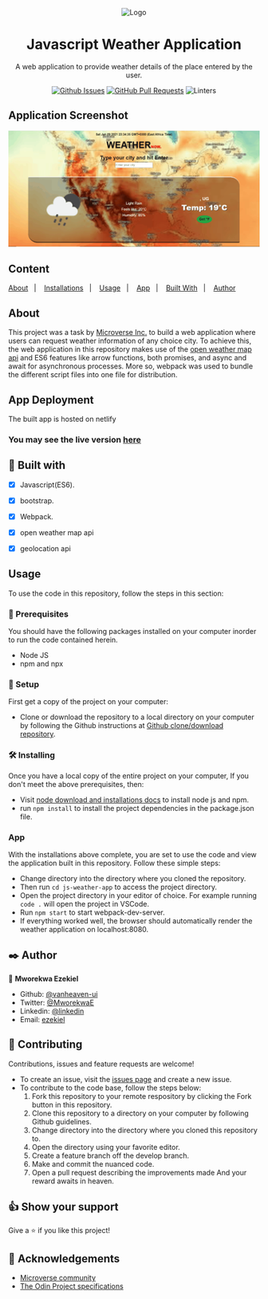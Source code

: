 <div align="center">

  ![Logo]('screenshot/logo.png')
  
  <h1><b>Javascript Weather Application </b></h1>


A web application to provide weather details of the place entered by the user.
  
[![Github Issues](https://img.shields.io/badge/GitHub-Issues-orange)](https://github.com/vanheaven-ui/js-weather-app/issues)
[![GitHub Pull Requests](https://img.shields.io/badge/GitHub-Pull%20Requests-blue)](https://github.com/vanheaven-ui/js-weather-app/pulls)
![Linters](https://img.shields.io/badge/Linters-Passing-success)

</div>

## Application Screenshot

![Screenshot](screenshot/screenshot.gif)

## Content

<a text-align="center" href="#about">About</a>&nbsp;&nbsp;&nbsp;|&nbsp;&nbsp;&nbsp;
<a href="#ins">Installations</a>&nbsp;&nbsp;&nbsp;|&nbsp;&nbsp;&nbsp;
<a href="#usage">Usage</a>&nbsp;&nbsp;&nbsp;|&nbsp;&nbsp;&nbsp;
<a href="#app">App</a>&nbsp;&nbsp;&nbsp;|&nbsp;&nbsp;&nbsp;
<a href="#with">Built With</a>&nbsp;&nbsp;&nbsp;|&nbsp;&nbsp;&nbsp;
<a href="#author">Author</a>


## About <a name = "about"></a>
This project was a task by [Microverse Inc.](https://www.microverse.org/) to build a web application where users can request weather information of any choice city. To achieve this, the web application in this repository makes use of the [open weather map api](https://openweathermap.org/) and ES6 features like arrow functions, both promises, and async and await for asynchronous processes. More so, webpack was used to bundle the different script files into one file for distribution.

## App Deployment
The built app is hosted on netlify <br />

### You may see the live version [here](https://brave-davinci-1827e5.netlify.app/)

## 🔧 Built with<a name = "with"></a>

  - [x] Javascript(ES6).
  - [x] bootstrap.
  - [x] Webpack.
  - [x] open weather map api
  - [x] geolocation api


## Usage <a name = "usage"></a>
To use the code in this repository, follow the steps in this section:

### 🔨 Prerequisites
 You should have the following packages installed on your computer inorder to run the code contained herein.

- Node JS 
- npm and npx

### 🔨 Setup
First get a copy of the project on your computer:

- Clone or download the repository to a local directory on your computer by following the Github instructions at [Github clone/download repository](https://docs.github.com/en/enterprise/2.13/user/articles/cloning-a-repository).

### 🛠 Installing <a name = "ins"></a>
Once you have a local copy of the entire project on your computer,
If you don't meet the above prerequisites, then:

- Visit [node download and installations docs](https://docs.npmjs.com/downloading-and-installing-node-js-and-npm) to install node js and npm.
- run ``npm install`` to install the project dependencies in the package.json file.

###  App <a name = "app"></a>
With the installations above complete, you are set to use the code and view the application built in this repository. Follow these simple steps:

- Change directory into the directory where you cloned the repository. 
- Then run ``cd js-weather-app`` to access the project directory.
- Open the project directory in your editor of choice. For example running ``code .`` will open the project in VSCode.
- Run ``npm start`` to start webpack-dev-server.
- If everything worked well, the browser should automatically render the weather application on localhost:8080.

## ✒️  Author <a name = "author"></a>

👤 **Mworekwa Ezekiel**

- Github: [@vanheaven-ui](https://github.com/vanheaven-ui)
- Twitter: [@MworekwaE](https://twitter.com/MworekwaE)
- Linkedin: [@linkedin](https://www.linkedin.com/in/vanheaven/)
- Email: [ezekiel](mailto:vanheaven6@gmail.com)

## 🤝 Contributing

Contributions, issues and feature requests are welcome!

- To create an issue, visit the [issues page](https://github.com/vanheaven-ui/events/issues) and create a new issue.
- To contribute to the code base, follow the steps below:
  1. Fork this repository to your remote respository by clicking the Fork button in this repository.
  2. Clone this repository to a directory on your computer by following Github guidelines.
  3. Change directory into the directory where you cloned this repository to.
  4. Open the directory using your favorite editor.
  5. Create a feature branch off the develop branch.
  5. Make and commit the nuanced code.
  6. Open a pull request describing the improvements made
And your reward awaits in heaven.


## 👍 Show your support

Give a ⭐️ if you like this project!

## :clap: Acknowledgements
- [Microverse community](https://www.microverse.org/) <br />
- [The Odin Project specifications](https://www.theodinproject.com/courses/javascript/lessons/weather-app)
